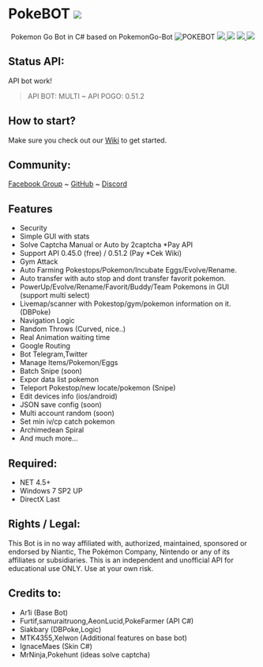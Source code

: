 # PokeBOT <a href="https://github.com/akbaryahya/PokeBot/releases/latest"><img src="https://img.shields.io/github/release/akbaryahya/PokeBot.svg"/></a>

<p align="center">
  Pokemon Go Bot in C# based on PokemonGo-Bot
  <img src="https://i.imgur.com/lLdRQOd.png" alt="POKEBOT"/>
  <a href="https://github.com/akbaryahya/PokeBot/releases/latest"><img src="https://img.shields.io/github/downloads/akbaryahya/PokeBot/total.svg"/> <img src="https://img.shields.io/github/downloads/akbaryahya/PokeBot/latest/total.svg"/></a> <a href="https://github.com/akbaryahya/PokeBot/issues"><img src="https://img.shields.io/github/issues/akbaryahya/PokeBot.svg"/> <img src="https://img.shields.io/github/issues-closed-raw/akbaryahya/PokeBot.svg"/></a>
</p>

Status API:
-------------
API bot work!
> API BOT: MULTI ~ API POGO: 0.51.2

How to start?
-------------------
Make sure you check out our [Wiki](https://github.com/akbaryahya/PokeBOT/wiki) to get started.

Community:
-------------------
[Facebook Group](https://www.facebook.com/groups/PokemonGoPC/) ~ [GitHub](https://github.com/akbaryahya/PokeBot/issues) ~ [Discord](https://discord.gg/WshddzK)

Features
-------------
 - Security
 - Simple GUI with stats
 - Solve Captcha Manual or Auto by 2captcha *Pay API
 - Support API 0.45.0 (free) / 0.51.2 (Pay *Cek Wiki)
 - Gym Attack
 - Auto Farming Pokestops/Pokemon/Incubate Eggs/Evolve/Rename.
 - Auto transfer with auto stop and dont transfer favorit pokemon. 
 - PowerUp/Evolve/Rename/Favorit/Buddy/Team Pokemons in GUI (support multi select)
 - Livemap/scanner with Pokestop/gym/pokemon information on it. (DBPoke)
 - Navigation Logic
 - Random Throws (Curved, nice..)
 - Real Animation waiting time
 - Google Routing
 - Bot Telegram,Twitter
 - Manage Items/Pokemon/Eggs
 - Batch Snipe (soon)
 - Expor data list pokemon
 - Teleport Pokestop/new locate/pokemon (Snipe)
 - Edit devices info (ios/android)
 - JSON save config (soon)
 - Multi account random (soon)
 - Set min iv/cp catch pokemon
 - Archimedean Spiral
 - And much more...

Required:
-------------------
 - NET 4.5+
 - Windows 7 SP2 UP
 - DirectX Last
 
Rights / Legal:
-------------------
This Bot is in no way affiliated with, authorized, maintained, sponsored or endorsed by Niantic, The Pokémon Company, Nintendo or any of its affiliates or subsidiaries. This is an independent and unofficial API for educational use ONLY. Use at your own risk.

Credits to:
-------------------
 - Ar1i (Base Bot)
 - Furtif,samuraitruong,AeonLucid,PokeFarmer (API C#)
 - Siakbary (DBPoke,Logic)
 - MTK4355,Xelwon (Additional features on base bot)
 - IgnaceMaes (Skin C#)
 - MrNinja,Pokehunt (ideas solve captcha)
